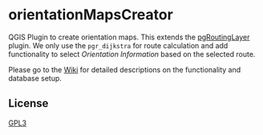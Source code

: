 # orientationMapsCreator
QGIS Plugin to create orientation maps.
This extends the [pgRoutingLayer](https://github.com/pgRouting/pgRoutingLayer) plugin. We only use the `pgr_dijkstra` for route calculation and add functionality to select *Orientation Information* based on the selected route.

Please go to the [Wiki](/wiki) for detailed descriptions on the functionality and database setup.

## License

[GPL3](LICENSE)
